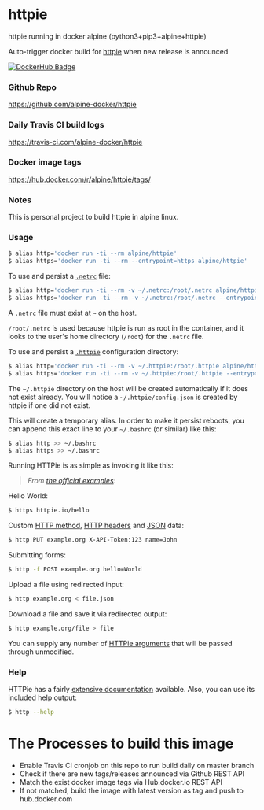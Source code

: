 # httpie

httpie running in docker alpine (python3+pip3+alpine+httpie)

Auto-trigger docker build for [httpie](https://github.com/jakubroztocil/httpie) when new release is announced


[![DockerHub Badge](http://dockeri.co/image/alpine/httpie)](https://hub.docker.com/r/alpine/httpie/)


### Github Repo

https://github.com/alpine-docker/httpie

### Daily Travis CI build logs

https://travis-ci.com/alpine-docker/httpie

### Docker image tags

https://hub.docker.com/r/alpine/httpie/tags/

### Notes

This is personal project to build httpie in alpine linux.

### Usage

```bash
$ alias http='docker run -ti --rm alpine/httpie'
$ alias https='docker run -ti --rm --entrypoint=https alpine/httpie'
```

To use and persist a [`.netrc`](https://httpie.org/docs#netrc) file:

```bash
$ alias http='docker run -ti --rm -v ~/.netrc:/root/.netrc alpine/httpie'
$ alias https='docker run -ti --rm -v ~/.netrc:/root/.netrc --entrypoint=https alpine/httpie'
```

A `.netrc` file must exist at `~` on the host.

`/root/.netrc` is used because httpie is run as root in the container, and it
looks to the user's home directory (`/root`) for the `.netrc` file.

To use and persist a [`.httpie`](https://httpie.org/docs#config) configuration
directory:

```bash
$ alias http='docker run -ti --rm -v ~/.httpie:/root/.httpie alpine/httpie'
$ alias https='docker run -ti --rm -v ~/.httpie:/root/.httpie --entrypoint=https alpine/httpie'
```

The `~/.httpie` directory on the host will be created automatically if it does
not exist already. You will notice a `~/.httpie/config.json` is created by
httpie if one did not exist.

This will create a temporary alias. In order to make it persist reboots,
you can append this exact line to your `~/.bashrc` (or similar) like this:

```bash
$ alias http >> ~/.bashrc
$ alias https >> ~/.bashrc
```

Running HTTPie is as simple as invoking it like this:

> *From [the official examples](https://github.com/jakubroztocil/httpie#examples):*

Hello World:

```bash
$ https httpie.io/hello
```

Custom [HTTP method](https://httpie.io/docs#http-method), [HTTP headers](https://httpie.io/docs#http-headers) and [JSON](https://httpie.io/docs#json) data:


```bash
$ http PUT example.org X-API-Token:123 name=John
```

Submitting forms:

```bash
$ http -f POST example.org hello=World
```

Upload a file using redirected input:

```bash
$ http example.org < file.json
```

Download a file and save it via redirected output:

```bash
$ http example.org/file > file
```

You can supply any number of [HTTPie arguments](https://github.com/jakubroztocil/httpie#readme)
that will be passed through unmodified.

### Help

HTTPie has a fairly [extensive documentation](https://github.com/jakubroztocil/httpie#readme) available.
Also, you can use its included help output:

```bash
$ http --help
```

# The Processes to build this image

* Enable Travis CI cronjob on this repo to run build daily on master branch
* Check if there are new tags/releases announced via Github REST API
* Match the exist docker image tags via Hub.docker.io REST API
* If not matched, build the image with latest version as tag and push to hub.docker.com
